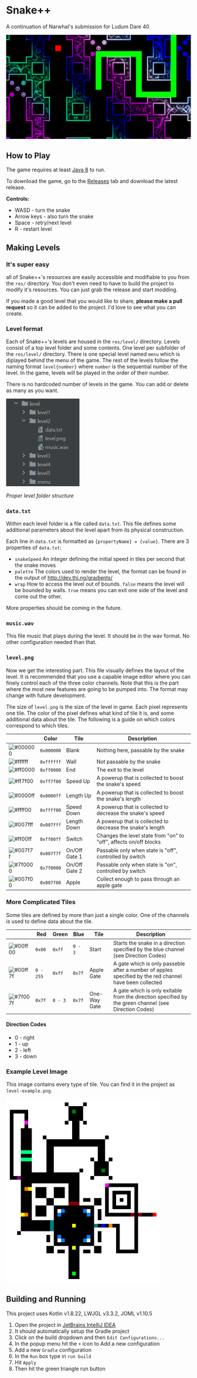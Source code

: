 # Snake++

A continuation of Narwhal's submission for Ludum Dare 40

![Game Screenshot](game-screenshot.png)

## How to Play

The game requires at least [Java 8](https://www.java.com/en/) to run.

To download the game, go to the [Releases](https://github.com/balduvian/snake-plus-plus-plus/releases) tab and download the latest release.

**Controls:**
* WASD - turn the snake
* Arrow keys - also turn the snake
* Space - retry/next level
* R - restart level

## Making Levels

### It's super easy

all of Snake++'s resources are easily accessible and modifiable to you from the `res/` directory.
You don't even need to have to build the project to modify it's resources. You can just grab the release and start modding.

If you made a good level that you would like to share, **please make a pull request** so it can be added to the project.
I'd love to see what you can create.

### Level format 

Each of Snake++'s levels are housed in the `res/level/` directory. Levels consist of a top level folder and some contents. One level per subfolder of the `res/level/` directory.
There is one special level named `menu` which is diplayed behind the menu of the game.
The rest of the levels follow the naming format `level{number}` where `number` is the sequential number of the level.
In the game, levels will be played in the order of their number.

There is no hardcoded number of levels in the game. You can add or delete as many as you want.

<img src="level-folder-structure.png" width="200px"></img>

*Proper level folder structure*

### `data.txt`

Within each level folder is a file called `data.txt`. This file defines some additional parameters about the level apart from its physical construction.

Each line in `data.txt` is formatted as `{propertyName} = {value}`. There are 3 properties of `data.txt`:

* `snakeSpeed` An integer defining the initial speed in tiles per second that the snake moves
* `palette` The colors used to render the level, the format can be found in the output of http://dev.thi.ng/gradients/
* `wrap` How to access the level out of bounds. `false` means the level will be bounded by walls. `true` means you can exit one side of the level and come out the other.

More properties should be coming in the future.

### `music.wav`

This file music that plays during the level. It should be in the wav format. No other configuration needed than that.

### `level.png`

Now we get the interesting part. This file visually defines the layout of the level.
It is recommended that you use a capable image editor where you can finely control each of the three color channels.
Note that this is the part where the most new features are going to be pumped into. The format may change with future development.

The size of `level.png` is the size of the level in game. Each pixel represents one tile. The color of the pixel defines what kind of tile it is, and some additional data about the tile.
The following is a guide on which colors correspond to which tiles.

|                                                          | Color      | Tile          | Description                                                       |
|----------------------------------------------------------|------------|---------------|-------------------------------------------------------------------|
| ![#000000](https://placehold.co/15x15/000000/000000.png) | `0x000000` | Blank         | Nothing here, passable by the snake                               |
| ![#ffffff](https://placehold.co/15x15/ffffff/ffffff.png) | `0xffffff` | Wall          | Not passable by the snake                                         |
| ![#ff0000](https://placehold.co/15x15/ff0000/ff0000.png) | `0xff0000` | End           | The exit to the level                                             |
| ![#ff7f00](https://placehold.co/15x15/ff7f00/ff7f00.png) | `0xff7f00` | Speed Up      | A powerup that is collected to boost the snake's speed            |
| ![#0000ff](https://placehold.co/15x15/0000ff/0000ff.png) | `0x0000ff` | Length Up     | A powerup that is collected to boost the snake's length           |
| ![#ffff00](https://placehold.co/15x15/ffff00/ffff00.png) | `0xffff00` | Speed Down    | A powerup that is collected to decrease the snake's speed         |
| ![#007fff](https://placehold.co/15x15/007fff/007fff.png) | `0x007fff` | Length Down   | A powerup that is collected to decrease the snake's length        |
| ![#ff00ff](https://placehold.co/15x15/ff00ff/ff00ff.png) | `0xff00ff` | Switch        | Changes the level state from "on" to "off", affects on/off blocks |
| ![#007f7f](https://placehold.co/15x15/007f7f/007f7f.png) | `0x007f7f` | On/Off Gate 1 | Passable only when state is "off", controlled by switch           |
| ![#7f0000](https://placehold.co/15x15/7f0000/7f0000.png) | `0x7f0000` | On/Off Gate 2 | Passable only when state is "on", controlled by switch            |
| ![#007f00](https://placehold.co/15x15/007f00/007f00.png) | `0x007f00` | Apple         | Collect enough to pass through an apple gate                      |

### More Complicated Tiles

Some tiles are defined by more than just a single color. One of the channels is used to define data about the tile.

|                                                          | Red       | Green   | Blue    | Tile         | Description                                                                                             |
|----------------------------------------------------------|-----------|---------|---------|--------------|---------------------------------------------------------------------------------------------------------|
| ![#00ff00](https://placehold.co/15x15/00ff00/00ff00.png) | `0x00`    | `0xff`  | `0 - 3` | Start        | Starts the snake in a direction specified by the blue channel (see Direction Codes)                     |
| ![#00ff7f](https://placehold.co/15x15/00ff7f/00ff7f.png) | `0 - 255` | `0xff ` | `0x7f`  | Apple Gate   | A gate which is only passeble after a number of apples specified by the red channel have been collected |
| ![#7f007f](https://placehold.co/15x15/7f007f/7f007f.png) | `0x7f`    | `0 - 3` | `0x7f`  | One-Way Gate | A gate which is only exitable from the direction specified by the green channel (see Direction Codes)   |

#### Direction Codes
 * 0 - right
 * 1 - up
 * 2 - left
 * 3 - down

### Example Level Image

This image contains every type of tile. You can find it in the project as `level-example.png`.

![Level example (scaled)](level-example-scaled.png)

## Building and Running

This project uses Kotlin v1.8.22, LWJGL v3.3.2, JOML v1.10.5

1. Open the project in [JetBrains IntelliJ IDEA](https://www.jetbrains.com/idea/download/#section=windows)
2. It should automatically setup the Gradle project
3. Click on the build dropdown and then `Edit Configurations...`
4. In the popup menu hit the `+` icon to Add a new configuration
5. Add a new `Gradle` configuration
6. In the `Run` box type in `run build`
7. Hit `Apply`
8. Then hit the green triangle run button